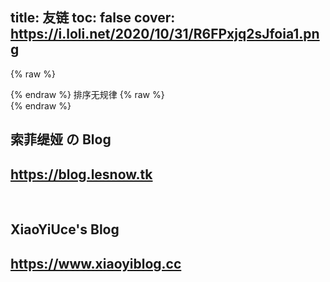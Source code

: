 title: 友链
toc: false
cover: https://i.loli.net/2020/10/31/R6FPxjq2sJfoia1.png
---

<!-- <article class="message message-immersive is-primary">
<div class="message-body">
<i class="fas fa-info-circle mr-2"></i>排序无规律
</article> -->

{% raw %}<article class="message is-info"><div class="message-body">{% endraw %}
<i class="fas fa-info-circle mr-2"></i>排序无规律
{% raw %}</div></article>{% endraw %}

<section class="hero is-primary">
  <div class="hero-body">
    <div class="container">
      <h1 class="title">
        索菲缇娅 の Blog
      </h1>
      <h2 class="subtitle">
        <a href="https://blog.lesnow.tk" target="_blank">https://blog.lesnow.tk</a>
      </h 2>
    </div>
  </div>
</section>

<br />

<section class="hero is-success">
  <div class="hero-body">
    <div class="container">
      <h1 class="title">
        XiaoYiUce's Blog 
      </h1>
      <h2 class="subtitle">
        <a href="https://www.xiaoyiblog.cc" target="_blank">https://www.xiaoyiblog.cc</a>
      </h2>
    </div>
  </div>
</section>